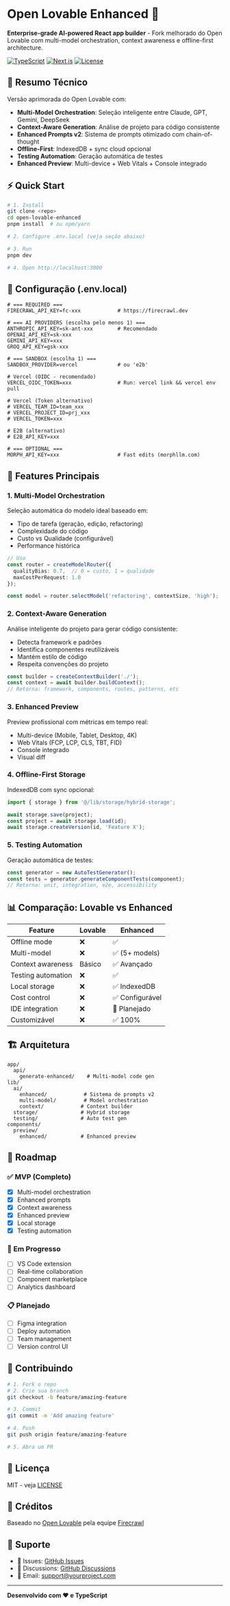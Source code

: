 # Open Lovable Enhanced 🚀

**Enterprise-grade AI-powered React app builder** - Fork melhorado do Open Lovable com multi-model orchestration, context awareness e offline-first architecture.

[![TypeScript](https://img.shields.io/badge/TypeScript-5.0-blue)](https://www.typescriptlang.org/)
[![Next.js](https://img.shields.io/badge/Next.js-15-black)](https://nextjs.org/)
[![License](https://img.shields.io/badge/license-MIT-green)](LICENSE)

## 🎯 Resumo Técnico

Versão aprimorada do Open Lovable com:
- **Multi-Model Orchestration**: Seleção inteligente entre Claude, GPT, Gemini, DeepSeek
- **Context-Aware Generation**: Análise de projeto para código consistente
- **Enhanced Prompts v2**: Sistema de prompts otimizado com chain-of-thought
- **Offline-First**: IndexedDB + sync cloud opcional
- **Testing Automation**: Geração automática de testes
- **Enhanced Preview**: Multi-device + Web Vitals + Console integrado

## ⚡ Quick Start

```bash
# 1. Install
git clone <repo>
cd open-lovable-enhanced
pnpm install  # ou npm/yarn

# 2. Configure .env.local (veja seção abaixo)

# 3. Run
pnpm dev

# 4. Open http://localhost:3000
```

## 🔑 Configuração (.env.local)

```env
# === REQUIRED ===
FIRECRAWL_API_KEY=fc-xxx            # https://firecrawl.dev

# === AI PROVIDERS (escolha pelo menos 1) ===
ANTHROPIC_API_KEY=sk-ant-xxx        # Recomendado
OPENAI_API_KEY=sk-xxx
GEMINI_API_KEY=xxx
GROQ_API_KEY=gsk-xxx

# === SANDBOX (escolha 1) ===
SANDBOX_PROVIDER=vercel             # ou 'e2b'

# Vercel (OIDC - recomendado)
VERCEL_OIDC_TOKEN=xxx               # Run: vercel link && vercel env pull

# Vercel (Token alternativo)
# VERCEL_TEAM_ID=team_xxx
# VERCEL_PROJECT_ID=prj_xxx
# VERCEL_TOKEN=xxx

# E2B (alternativo)
# E2B_API_KEY=xxx

# === OPTIONAL ===
MORPH_API_KEY=xxx                   # Fast edits (morphllm.com)
```

## 🎨 Features Principais

### 1. Multi-Model Orchestration
Seleção automática do modelo ideal baseado em:
- Tipo de tarefa (geração, edição, refactoring)
- Complexidade do código
- Custo vs Qualidade (configurável)
- Performance histórica

```typescript
// Uso
const router = createModelRouter({
  qualityBias: 0.7,  // 0 = custo, 1 = qualidade
  maxCostPerRequest: 1.0
});

const model = router.selectModel('refactoring', contextSize, 'high');
```

### 2. Context-Aware Generation
Análise inteligente do projeto para gerar código consistente:
- Detecta framework e padrões
- Identifica componentes reutilizáveis
- Mantém estilo de código
- Respeita convenções do projeto

```typescript
const builder = createContextBuilder('./');
const context = await builder.buildContext();
// Retorna: framework, components, routes, patterns, etc
```

### 3. Enhanced Preview
Preview profissional com métricas em tempo real:
- Multi-device (Mobile, Tablet, Desktop, 4K)
- Web Vitals (FCP, LCP, CLS, TBT, FID)
- Console integrado
- Visual diff

### 4. Offline-First Storage
IndexedDB com sync opcional:
```typescript
import { storage } from '@/lib/storage/hybrid-storage';

await storage.save(project);
const project = await storage.load(id);
await storage.createVersion(id, 'Feature X');
```

### 5. Testing Automation
Geração automática de testes:
```typescript
const generator = new AutoTestGenerator();
const tests = generator.generateComponentTests(component);
// Retorna: unit, integration, e2e, accessibility
```

## 📊 Comparação: Lovable vs Enhanced

| Feature | Lovable | Enhanced |
|---------|---------|----------|
| Offline mode | ❌ | ✅ |
| Multi-model | ❌ | ✅ (5+ models) |
| Context awareness | Básico | ✅ Avançado |
| Testing automation | ❌ | ✅ |
| Local storage | ❌ | ✅ IndexedDB |
| Cost control | ❌ | ✅ Configurável |
| IDE integration | ❌ | 🚧 Planejado |
| Customizável | ❌ | ✅ 100% |

## 🏗️ Arquitetura

```
app/
  api/
    generate-enhanced/    # Multi-model code gen
lib/
  ai/
    enhanced/            # Sistema de prompts v2
    multi-model/         # Model orchestration
    context/            # Context builder
  storage/              # Hybrid storage
  testing/              # Auto test gen
components/
  preview/
    enhanced/           # Enhanced preview
```

## 🎯 Roadmap

### ✅ MVP (Completo)
- [x] Multi-model orchestration
- [x] Enhanced prompts
- [x] Context awareness
- [x] Enhanced preview
- [x] Local storage
- [x] Testing automation

### 🚧 Em Progresso
- [ ] VS Code extension
- [ ] Real-time collaboration
- [ ] Component marketplace
- [ ] Analytics dashboard

### 📋 Planejado
- [ ] Figma integration
- [ ] Deploy automation
- [ ] Team management
- [ ] Version control UI

## 🤝 Contribuindo

```bash
# 1. Fork o repo
# 2. Crie sua branch
git checkout -b feature/amazing-feature

# 3. Commit
git commit -m 'Add amazing feature'

# 4. Push
git push origin feature/amazing-feature

# 5. Abra um PR
```

## 📝 Licença

MIT - veja [LICENSE](LICENSE)

## 🙏 Créditos

Baseado no [Open Lovable](https://github.com/firecrawl/open-lovable) pela equipe [Firecrawl](https://firecrawl.dev/)

## 📧 Suporte

- 🐛 Issues: [GitHub Issues](https://github.com/your-repo/issues)
- 💬 Discussions: [GitHub Discussions](https://github.com/your-repo/discussions)
- 📧 Email: support@yourproject.com

---

**Desenvolvido com ❤️ e TypeScript**
